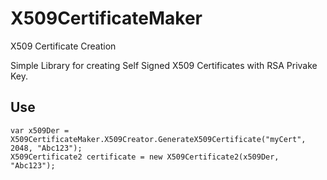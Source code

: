 
# X509CertificateMaker
X509 Certificate Creation

Simple Library for creating Self Signed X509 Certificates with RSA Privake Key. 

## Use

    var x509Der = X509CertificateMaker.X509Creator.GenerateX509Certificate("myCert", 2048, "Abc123");
    X509Certificate2 certificate = new X509Certificate2(x509Der, "Abc123");   

    
